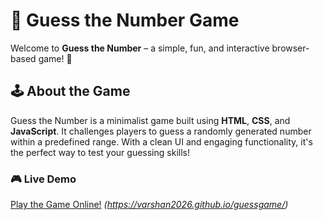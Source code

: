 # 🎲 Guess the Number Game

Welcome to **Guess the Number** – a simple, fun, and interactive browser-based game! 🚀

## 🕹️ About the Game
Guess the Number is a minimalist game built using **HTML**, **CSS**, and **JavaScript**. 
It challenges players to guess a randomly generated number within a predefined range. 
With a clean UI and engaging functionality, it's the perfect way to test your guessing skills!

### 🎮 Live Demo
[Play the Game Online!](#) *(https://varshan2026.github.io/guessgame/)*
